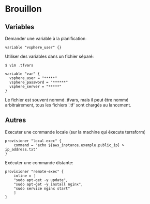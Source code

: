 # Brouillon

## Variables

Demander une variable à la planification:

    variable "vsphere_user" {}
    
Utiliser des variables dans un fichier séparé:

    $ vim .tfvars
    
    variable "var" {
      vsphere_user = "*****"
      vsphere_password = "******"
      vsphere_server = "*****"
    }

Le fichier est souvent nommé .tfvars, mais il peut être nommé arbitrairement, tous les fichiers '.tf' sont 
chargés au lancement.

## Autres

Executer une commande locale (sur la machine qui éxecute terraform)

    provisioner "local-exec" {
        command = "echo ${aws_instance.example.public_ip} > ip_address.txt"
    }
    
Exécuter une commande distante:

    provisioner "remote-exec" {
        inline = [
        "sudo apt-get -y update",
        "sudo apt-get -y install nginx",
        "sudo service nginx start"
        ]
    }